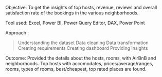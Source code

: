 Objective:
To get the insights of top hosts, revenue, reviews and overall satisfaction rate of the bookings in the various neighborhoods.

Tool used:
Excel, Power BI, Power Query Editor, DAX, Power Point

Approach : 
 >Understanding the dataset 
 >Data cleaning 
 >Data transformation 
 >Creating requirements 
 >Creating dashboard 
 >Providing insights

Outcome:
Provided the details about the hosts, rooms, with AirBnB and neighborhoods. 
Top hosts with accomodates, prices/average/ranges, rooms, types of rooms, best/cheapest, top rated places are found.  

